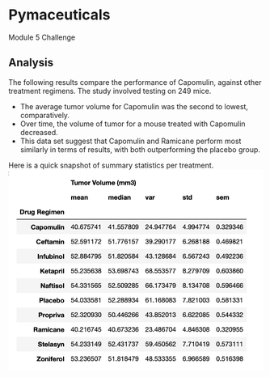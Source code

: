 # Pymaceuticals
Module 5 Challenge

## Analysis

The following results compare the performance of Capomulin, against other treatment regimens. The study involved testing on 249 mice. 
- The average tumor volume for Capomulin was the second to lowest, comparatively. 
- Over time, the volume of tumor for a mouse treated with Capomulin decreased. 
- This data set suggest that Capomulin and Ramicane perform most similarly in terms of results, with both outperforming the placebo group.

Here is a quick snapshot of summary statistics per treatment.
![This is a screenshot of summary statistics per treatment](https://github.com/maderamel/Pymaceuticals/blob/6fc97a98d8b78a68eadf446615b5d1f4ab4c7dfd/Images/SummaryStatisticsPymacueticals.png)

